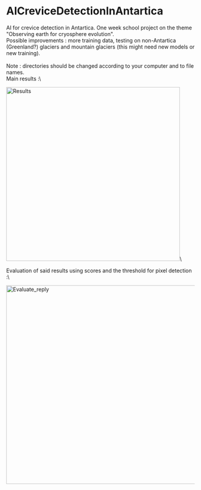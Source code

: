 # AICreviceDetectionInAntartica
AI for crevice detection in Antartica.
One week school project on the theme "Observing earth for cryosphere evolution". \
Possible improvements : more training data, testing on non-Antartica (Greenland?) glaciers and mountain glaciers
(this might need new models or new training).\
\
Note : directories should be changed according to your computer and to file names.\
Main results :\

<img width="464" alt="Results" src="https://user-images.githubusercontent.com/119788354/234788943-a017f6a0-e659-4248-af88-252c7bf332cf.png">\

Evaluation of said results using scores and the threshold for pixel detection :\

<img width="530" alt="Evaluate_reply" src="https://user-images.githubusercontent.com/119788354/234789195-375d6878-f0b9-44bf-9275-d6c5e2c1b599.png">
